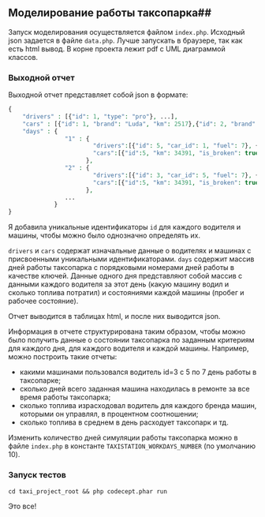## Моделирование работы таксопарка##
Запуск моделирования осуществляется файлом `index.php`. Исходный json задается в файле `data.php`. Лучше запускать в браузере, так как есть html вывод.
В корне проекта лежит pdf с UML диаграммой классов.

### Выходной отчет
Выходной отчет представляет собой json в формате:
```php 
{
    "drivers" : [{"id": 1, "type": "pro"}, ...],
    "cars" : [{"id": 1, "brand": "Luda", "km": 2517},{"id": 2, "brand": "Homba", "km": 12313}, ...],
    "days" : {
                "1" : {
                        "drivers":[{"id": 5, "car_id": 1, "fuel": 7}, {"id": 1, "car_id": 2, "fuel": 4.9}, ...],
                        "cars":[{"id":5, "km": 34391, "is_broken": true}, {"id": 1, "km": 2657, "is_broken": false}, ...]
                      },
                "2" : {
                        "drivers":[{"id": 3, "car_id": 5, "fuel": 7}, {"id": 2, "car_id": 4, "fuel": 7}, ...],
                        "cars":[{"id":5, "km": 34391, "is_broken": true}, {"id": 1, "km": 2657, "is_broken": false}, ...]
                      },
                ...      
             }         
}
```

Я добавила уникальные идентификаторы `id` для каждого водителя и машины, 
чтобы можно было однозначно определять их.

`drivers` и `cars` содержат изначальные данные о водителях и машинах с присвоенными уникальными идентификаторами.
`days` содержит массив дней работы таксопарка с порядковыми номерами дней работы в качестве ключей.
Данные одного дня представляют собой массив c данными каждого водителя за этот день (какую машину водил и сколько топлива потратил) 
и состояниями каждой машины (пробег и рабочее состояние).

Отчет выводится в таблицах html, и после них выводится json.

Информация в отчете структурирована таким образом, чтобы можно было получить данные о состоянии таксопарка по заданным критериям
для каждого дня, для каждого водителя и каждой машины. Например, можно построить такие отчеты: 
* какими машинами пользовался водитель id=3 с 5 по 7 день работы в таксопарке; 
* сколько дней всего заданная машина находилась в ремонте за все время работы таксопарка; 
* сколько топлива израсходовал водитель для каждого бренда машин, которыми он управлял, в процентном соотношении; 
* сколько топлива в среднем в день расходует таксопарк и тд.

Изменить количество дней симуляции работы таксопарка можно в файле `index.php` в константе `TAXISTATION_WORKDAYS_NUMBER` (по умолчанию 10).

### Запуск тестов
`cd taxi_project_root && php codecept.phar run`


Это все!
